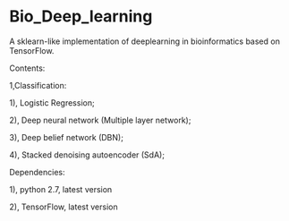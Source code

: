 # Bio_Deep_learning
A sklearn-like implementation of deeplearning in bioinformatics based on TensorFlow.

Contents:

1,Classification:

  1), Logistic Regression;
  
  2), Deep neural network (Multiple layer network);
  
  3), Deep belief network (DBN);
  
  4), Stacked denoising autoencoder (SdA);
  
Dependencies:
  
  1), python 2.7, latest version
  
  2), TensorFlow, latest version
  

